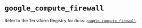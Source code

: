 # `google_compute_firewall`

Refer to the Terraform Registry for docs: [`google_compute_firewall`](https://registry.terraform.io/providers/hashicorp/google-beta/6.21.0/docs/resources/google_compute_firewall).
